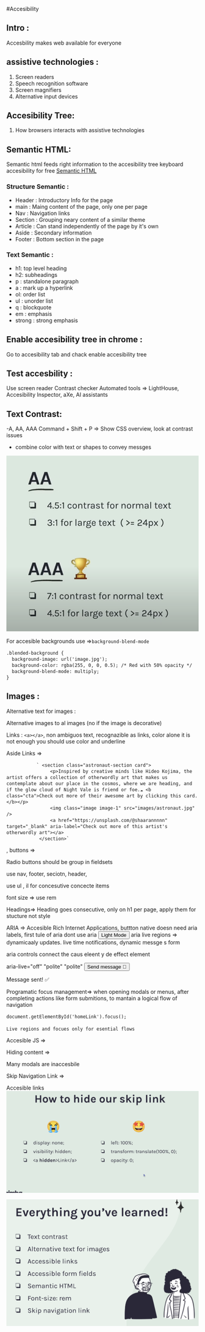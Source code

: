#Accesibility

## Intro :

Accesbility makes web available for everyone

## assistive technologies :

1.  Screen readers
2.  Speech recognition software
3.  Screen magnifiers
4.  Alternative input devices

## Accesibility Tree:

1.  How browsers interacts with assistive technologies

## Semantic HTML:

Semantic html feeds right information to the accesibility tree
keyboard accesibility for free [Semantic HTML](https://www.semrush.com/blog/semantic-html5-guide/?kw=&cmp=LM_SRCH_DSA_Blog_EN&label=dsa_pagefeed&Network=g&Device=c&utm_content=676326049412&kwid=dsa-2185834090056&cmpid=18364824154&agpid=154189721973&BU=Core&extid=147058653905&adpos=&gad_source=1&gclid=CjwKCAjwnK60BhA9EiwAmpHZw9Y27e7iq8UjzjuJGBnqC2Tfj8Vbd0Ej-CRMtlL7vQ0dn3lIC6K0xhoCPiUQAvD_BwE)

### Structure Semantic :

- Header : Introductory Info for the page
- main : Maing content of the page, only one per page
- Nav : Navigation links
- Section : Grouping neary content of a similar theme
- Article : Can stand independently of the page by it's own
- Aside : Secondary information
- Footer : Bottom section in the page

### Text Semantic :

- h1: top level heading
- h2: subheadings
- p : standalone paragraph
- a : mark up a hyperlink
- ol: order list
- ul : unorder list
- q : blockquote
- em : emphasis
- strong : strong emphasis

## Enable accesibility tree in chrome :

Go to accesibility tab and chack enable accesibility tree

## Test accesbility :

Use screen reader
Contrast checker
Automated tools => LightHouse, Accesibility Inspector, aXe, AI assistants

## Text Contrast:

-A, AA, AAA
Command + Shift + P => Show CSS overview, look at contrast issues

- combine color with text or shapes to convey messges

![alt text](image.png)

For accesible backgrounds use =>`background-blend-mode`

```
.blended-background {
  background-image: url('image.jpg');
  background-color: rgba(255, 0, 0, 0.5); /* Red with 50% opacity */
  background-blend-mode: multiply;
}
```

## Images :

Alternative text for images :

Alternative images to al images (no if the image is decorative)

Links : `<a></a>`, non ambiguos text, recognazible as links, color alone it is not enough
you should use color and underline

Aside Links =>

               ` <section class="astronaut-section card">
                    <p>Inspired by creative minds like Hideo Kojima, the artist offers a collection of otherwordly art that makes us contemplate about our place in the cosmos, where we are heading, and if the glow cloud of Night Vale is friend or foe.☁ <b class="cta">Check out more of their awesome art by clicking this card.</b></p>
                    <img class="image image-1" src="images/astronaut.jpg" />
                    <a href="https://unsplash.com/@shaarannnnn" target="_blank" aria-label="Check out more of this artist's otherwordly art"></a>
                </section>`

, buttons =>

Radio buttons should be group in fieldsets

use nav, footer, seciotn, header,

use ul , il for concesutive concecte items

font size => use rem

Headings=> Heading goes consecutive, only on h1 per page, apply them for stucture not style

ARIA => Accesible Rich Internet Applications, buttton native doesn need aria labels, first tule of aria dont use aria
<button id="toggleTheme" onclick="toggleTheme()" role="switch" aria-checked="false">Light Mode</button>
aria live regions => dynamicaaly updates. live time notifications, dynamic messge s form

aria controls connect the caus eleent y de effect element

aria-live="off" "polite" "polite"
<button class="contact-submit-button" id="submitButton" type="button" onclick="sendMessage()" aria-controls="submitMessage">Send message 🎉</button>

<p id="submitMessage" class="submit-message" aria-live="polite">Message sent! ✅</p>

Programatic focus management=> when opening modals or menus, after completing actions like form submitions, to mantain a logical flow of navigation

    document.getElementById('homeLink').focus();

    Live regions and focues only for esential flows

Accesible JS =>

Hiding content =>

Many modals are inaccesbile

Skip Navigation Link =>

Accesible links![alt text](image-1.png)

![alt text](image-2.png)
